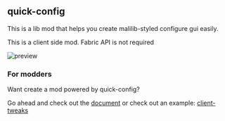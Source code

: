## quick-config

This is a lib mod that helps you create malilib-styled configure gui easily.

This is a client side mod. Fabric API is not required

![preview](https://github.com/Ivan-1F/quick-config/blob/fabric-1.15.2/screenshots/docs/preview.png?raw=true)

### For modders

Want create a mod powered by quick-config?

Go ahead and check out the [document](https://github.com/Ivan-1F/quick-config/blob/fabric-1.15.2/docs/docs.md) or check out an example: [client-tweaks](https://github.com/Ivan-1F/client-tweaks)